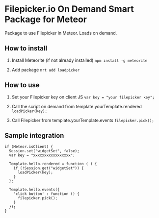 # Filepicker.io On Demand Smart Package for Meteor

Package to use Filepicker in Meteor. Loads on demand.

## How to install

1. Install Meteorite (if not already installed)
`npm install -g meteorite`

2. Add package
`mrt add loadpicker`

## How to use

1. Set your Filepicker key on client JS
`var key = "your filepicker key";`

2. Call the script on demand from template.yourTemplate.rendered
`loadPicker(key);`

3. Call Filepicker from template.yourTemplate.events
`filepicker.pick();`


## Sample integration

```
if (Meteor.isClient) {
  Session.set("widgetSet", false);
  var key = "xxxxxxxxxxxxxxxxx";

  Template.hello.rendered = function ( ) { 
    if (!Session.get("widgetSet")) {  
      loadPicker(key);
    }
  };

  Template.hello.events({
    'click button' : function () {
      filepicker.pick();
    }
  });
}
```